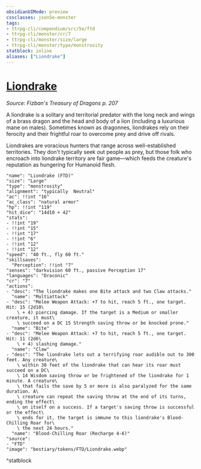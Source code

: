 ```yaml
---
obsidianUIMode: preview
cssclasses: json5e-monster
tags:
- ttrpg-cli/compendium/src/5e/ftd
- ttrpg-cli/monster/cr/7
- ttrpg-cli/monster/size/large
- ttrpg-cli/monster/type/monstrosity
statblock: inline
aliases: ["Liondrake"]
---
```

# [Liondrake](3-Compendium\CLI\bestiary\monstrosity/liondrake-ftd.md)
*Source: Fizban's Treasury of Dragons p. 207*  

A liondrake is a solitary and territorial predator with the long neck and wings of a brass dragon and the head and body of a lion (including a luxurious mane on males). Sometimes known as dragonnes, liondrakes rely on their ferocity and their frightful roar to overcome prey and drive off rivals.

Liondrakes are voracious hunters that range across well-established territories. They don't typically seek out people as prey, but those folk who encroach into liondrake territory are fair game—which feeds the creature's reputation as hungering for Humanoid flesh.

```statblock
"name": "Liondrake (FTD)"
"size": "Large"
"type": "monstrosity"
"alignment": "typically  Neutral"
"ac": !!int "16"
"ac_class": "natural armor"
"hp": !!int "119"
"hit_dice": "14d10 + 42"
"stats":
- !!int "19"
- !!int "15"
- !!int "17"
- !!int "6"
- !!int "12"
- !!int "12"
"speed": "40 ft., fly 60 ft."
"skillsaves":
  "Perception": !!int "7"
"senses": "darkvision 60 ft., passive Perception 17"
"languages": "Draconic"
"cr": "7"
"actions":
- "desc": "The liondrake makes one Bite attack and two Claw attacks."
  "name": "Multiattack"
- "desc": "Melee Weapon Attack: +7 to hit, reach 5 ft., one target. Hit: 15 (2d10\
    \ + 4) piercing damage. If the target is a Medium or smaller creature, it must\
    \ succeed on a DC 15 Strength saving throw or be knocked prone."
  "name": "Bite"
- "desc": "Melee Weapon Attack: +7 to hit, reach 5 ft., one target. Hit: 11 (2d6\
    \ + 4) slashing damage."
  "name": "Claw"
- "desc": "The liondrake lets out a terrifying roar audible out to 300 feet. Any creature\
    \ within 30 feet of the liondrake that can hear its roar must succeed on a DC\
    \ 14 Wisdom saving throw or be frightened of the liondrake for 1 minute. A creature\
    \ that fails the save by 5 or more is also paralyzed for the same duration. A\
    \ creature can repeat the saving throw at the end of its turns, ending the effect\
    \ on itself on a success. If a target's saving throw is successful or the effect\
    \ ends for it, the target is immune to this liondrake's Blood-Chilling Roar for\
    \ the next 24 hours."
  "name": "Blood-Chilling Roar (Recharge 4-6)"
"source":
- "FTD"
"image": "bestiary/tokens/FTD/Liondrake.webp"
```
^statblock